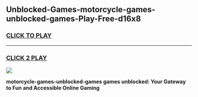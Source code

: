 
## Unblocked-Games-motorcycle-games-unblocked-games-Play-Free-d16x8
<h3>
<a href="https://premium76.site?title=motorcycle-games-unblocked-games&ref=22A">CLICK TO PLAY</a></h3>
<hr>

<h3>
<a href="https://premium76.site?title=motorcycle-games-unblocked-games&ref=22A">CLICK 2 PLAY</a>
  
</h3>

<a href="https://premium76.site?title=motorcycle-games-unblocked-games&ref=22A"><img src="https://clearcache.store/games.png"></a>


**motorcycle-games-unblocked-games games unblocked: Your Gateway to Fun and Accessible Online Gaming**
